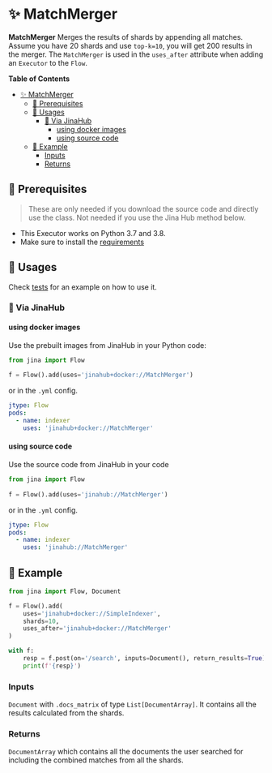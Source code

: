 # ✨ MatchMerger 

**MatchMerger** Merges the results of shards by appending all matches. Assume you have 20 shards and use `top-k=10`, you will get 200 results in the merger.
The `MatchMerger` is used in the `uses_after` attribute when adding an `Executor` to the `Flow`.

**Table of Contents**

- [✨ MatchMerger](#-matchmerger)
  - [🌱 Prerequisites](#-prerequisites)
  - [🚀 Usages](#-usages)
    - [🚚 Via JinaHub](#-via-jinahub)
      - [using docker images](#using-docker-images)
      - [using source code](#using-source-code)
  - [🎉️ Example](#️-example)
    - [Inputs](#inputs)
    - [Returns](#returns)


## 🌱 Prerequisites

> These are only needed if you download the source code and directly use the class. Not needed if you use the Jina Hub method below.

- This Executor works on Python 3.7 and 3.8. 
- Make sure to install the [requirements](requirements.txt)

## 🚀 Usages

Check [tests](tests) for an example on how to use it.

### 🚚 Via JinaHub

#### using docker images
Use the prebuilt images from JinaHub in your Python code: 

```python
from jina import Flow
	
f = Flow().add(uses='jinahub+docker://MatchMerger')
```

or in the `.yml` config.
	
```yaml
jtype: Flow
pods:
  - name: indexer
    uses: 'jinahub+docker://MatchMerger'
```

#### using source code
Use the source code from JinaHub in your code

```python
from jina import Flow
	
f = Flow().add(uses='jinahub://MatchMerger')
```

or in the `.yml` config.

```yaml
jtype: Flow
pods:
  - name: indexer
    uses: 'jinahub://MatchMerger'
```


## 🎉️ Example 

```python
from jina import Flow, Document

f = Flow().add(
    uses='jinahub+docker://SimpleIndexer', 
    shards=10,
    uses_after='jinahub+docker://MatchMerger'
)

with f:
    resp = f.post(on='/search', inputs=Document(), return_results=True)
    print(f'{resp}')
```

### Inputs 

`Document` with `.docs_matrix` of type `List[DocumentArray]`. It contains all the results calculated from the shards.

### Returns

`DocumentArray` which contains all the documents the user searched for including the combined matches from all the shards.


